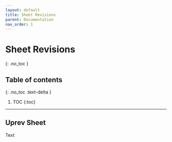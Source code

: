 ```yaml
---
layout: default
title: Sheet Revisions
parent: Documentation
nav_order: 1
---
```


# Sheet Revisions
{: .no_toc }

## Table of contents
{: .no_toc .text-delta }

1. TOC
{:toc}

---

## Uprev Sheet

Text
